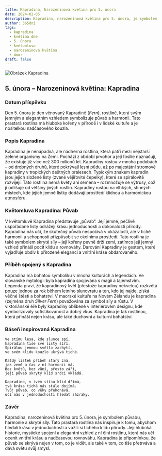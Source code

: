 ```yaml
---
title: Kapradina, Narozeninová květina pro 5. února
date: 2024-02-05
description: Kapradina, narozeninová květina pro 5. února, je symbolem Půvab. Objevte její jedinečný význam, fascinující příběhy a poezii, která oslavuje její krásu.
author: 365dní
tags:
  - kapradina
  - květina dne
  - 5. února
  - květomluva
  - narozeninová květina
  - únor
draft: false
---
```


![Obrázek Kapradina](https://cdn.pixabay.com/photo/2024/07/24/15/31/fern-8918660_640.jpg#center)


## 5. února – Narozeninová květina: Kapradina

### Datum příspěvku

Den 5. února je den věnovaný Kapradině (_Fern_), rostlině, která svým jemným a elegantním vzhledem symbolizuje půvab a harmonii. Tato prastará rostlina má hluboké kořeny v přírodě i v lidské kultuře a je nositelkou nadčasového kouzla.

### Popis Kapradina

Kapradina je nenápadná, ale nádherná rostlina, která patří mezi nejstarší zelené organismy na Zemi. Pochází z období prvohor a její fosilie naznačují, že existuje již více než 300 milionů let. Kapradiny rostou v mnoha podobách – od drobných druhů, které pokrývají lesní půdu, až po majestátní stromové kapradiny v tropických deštných pralesech. Typickým znakem kapradin jsou jejich složené listy (zvané vějířovité čepelky), které se spirálovitě rozvíjejí. Tato rostlina nemá květy ani semena – rozmnožuje se výtrusy, což ji odlišuje od většiny jiných rostlin. Kapradiny rostou na vlhkých, stinných místech, kde jejich jemné lístky dodávají prostředí klidnou a harmonickou atmosféru.

### Květomluva Kapradina: Půvab

V květomluvě Kapradina představuje „půvab“. Její jemné, pečlivě uspořádané listy odrážejí krásu jednoduchosti a dokonalosti přírody. Kapradina nás učí, že skutečný půvab nespočívá v okázalosti, ale v tiché harmonii a schopnosti přizpůsobit se okolnímu prostředí. Tato rostlina je také symbolem skryté síly – její kořeny pevně drží zemi, zatímco její jemný vzhled přináší pocit klidu a rovnováhy. Darování Kapradiny je gestem, které vyjadřuje obdiv k přirozené eleganci a vnitřní kráse obdarovaného.

### Příběh spojený s Kapradina

Kapradina má bohatou symboliku v mnoha kulturách a legendách. Ve slovanské mytologii byla kapradina spojována s magií a tajemstvím. Legenda praví, že kapradinový květ (přestože kapradiny nekvetou) rozkvétá pouze jednou za rok během letního slunovratu a ten, kdo jej najde, získá věčné štěstí a bohatství. V maorské kultuře na Novém Zélandu je kapradina (zejména druh _Silver Fern_) považována za symbol síly a růstu. V viktoriánské éře byly kapradiny oblíbené v interiérovém designu, kde symbolizovaly sofistikovanost a dobrý vkus. Kapradina je tak rostlinou, která přináší nejen krásu, ale také duchovní a kulturní bohatství.

### Báseň inspirovaná Kapradina

```
Ve stínu lesa, kde slunce spí,  
kapradina tiše své listy šíří.  
Spirálou jemnou světlo zachytí,  
ve svém klidu kouzlo ukrývá tiché.

Každý lístek příběh starý zná,  
jak země a čas v ní harmonii má.  
Bez květů, bez vůní, přesto září,  
její půvab skrytý klid srdci vkládá.

Kapradino, v tvém stínu klid dřímá,  
tvá krása tichá nás stále dojímá.  
Tvůj půvab, co věky překonává,  
učí nás v jednoduchosti hledat zázraky.
```

### Závěr

Kapradina, narozeninová květina pro 5. února, je symbolem půvabu, harmonie a skryté síly. Tato prastará rostlina nás inspiruje k tomu, abychom hledali krásu v jednoduchosti a vážili si tichého klidu přírody. Její hluboká historie, mystické spojení a elegantní vzhled z ní činí rostlinu, která nás učí ocenit vnitřní krásu a nadčasovou rovnováhu. Kapradina je připomínkou, že půvab se skrývá nejen v tom, co je vidět, ale také v tom, co tiše přetrvává a dává světu svůj smysl.